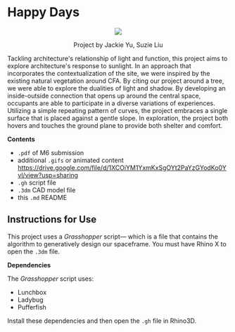 # Happy Days

<p align="center">
    <img src="https://user-images.githubusercontent.com/104549030/165808573-58c435e7-2e37-460c-b5e8-a2c837a19906.png" />
    <p align="center">Project by Jackie Yu, Suzie Liu</p>
</p>

Tackling architecture's relationship of light and function, this project aims to explore architecture's response to sunlight. In an approach that incorporates the contextualization of the site, we were inspired by the existing natural vegetation around CFA. 
By citing our project around a tree, we were able to explore the dualities of light and shadow. By developing an inside-outside connection that opens up around the central space, occupants are able to participate in a diverse variations of experiences. Utilizing a simple repeating pattern of curves, the project embraces a single surface that is placed against a gentle slope. In exploration, the project both hovers and touches the ground plane to provide both shelter and comfort. 

**Contents**

- `.pdf` of M6 submission
- additional `.gifs` or animated content https://drive.google.com/file/d/1XCOiYM1YxmKxSgOYt2PaYzGYodKo0Yvl/view?usp=sharing
- `.gh` script file
- `.3dm` CAD model file
- this `.md` README

## Instructions for Use

This project uses a _Grasshopper_ script&mdash; which is a file that contains the algorithm to generatively design our spaceframe. You must have Rhino X to open the `.3dm` file.

**Dependencies**

The _Grasshopper_ script uses:
  - Lunchbox
  - Ladybug
  - Pufferfish

Install these dependencies and then open the `.gh` file in Rhino3D.

